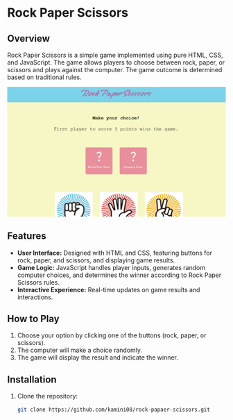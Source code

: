 # Rock Paper Scissors

## Overview

Rock Paper Scissors is a simple game implemented using pure HTML, CSS, and JavaScript. The game allows players to choose between rock, paper, or scissors and plays against the computer. The game outcome is determined based on traditional rules.

![Rock Paper Scissors](rock-paper-scissors-screenshot.png)

## Features

- **User Interface:** Designed with HTML and CSS, featuring buttons for rock, paper, and scissors, and displaying game results.
- **Game Logic:** JavaScript handles player inputs, generates random computer choices, and determines the winner according to Rock Paper Scissors rules.
- **Interactive Experience:** Real-time updates on game results and interactions.

## How to Play

1. Choose your option by clicking one of the buttons (rock, paper, or scissors).
2. The computer will make a choice randomly.
3. The game will display the result and indicate the winner.

## Installation

1. Clone the repository:
   ```bash
   git clone https://github.com/kamini08/rock-papaer-scissors.git

